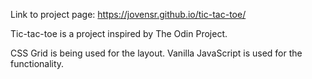Link to project page: https://jovensr.github.io/tic-tac-toe/

Tic-tac-toe is a project inspired by The Odin Project.

CSS Grid is being used for the layout. Vanilla JavaScript is used for the functionality.